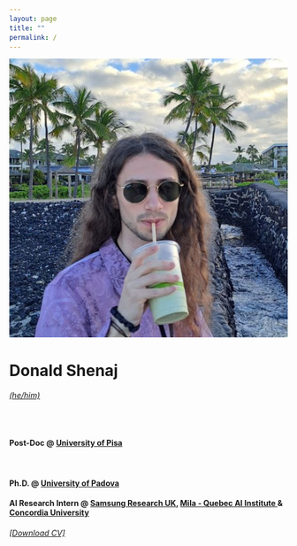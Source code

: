```yaml
---
layout: page
title: ""
permalink: /
---
```


<div id="pic-container">
    <div class="image">
        <img src="/images/hawaii.jpg" id="user-image" alt="My Profile Photo" >
    </div>
<div class="text">
    <h1>Donald Shenaj</h1> 
    <h6><a href="https://pronoun.is/#Pronoun-Usage-and-Social-Impact) he/him." target="_blank">(he/him)</a></h6>
    <br>
    <h4>Post-Doc @ <a href="https://www.unipi.it/index.php/english" target="_blank"> University of Pisa</a></h4>
    <br>
    <h4>Ph.D. @ <a href="https://www.unipd.it" target="_blank">University of Padova</a></h4>
    <h4>AI Research Intern @ <a href="https://research.samsung.com/sruk" target="_blank">Samsung Research UK</a>, <a href="https://mila.quebec/en" target="_blank">Mila - Quebec AI Institute </a>& <a href="https://www.concordia.ca/" target="_blank">Concordia University</a></h4>
    <h6><a href="https://github.com/donaldssh/cv/raw/master/cv.pdf" id="download_cv" download>[Download CV]</a></h6>
</div>

